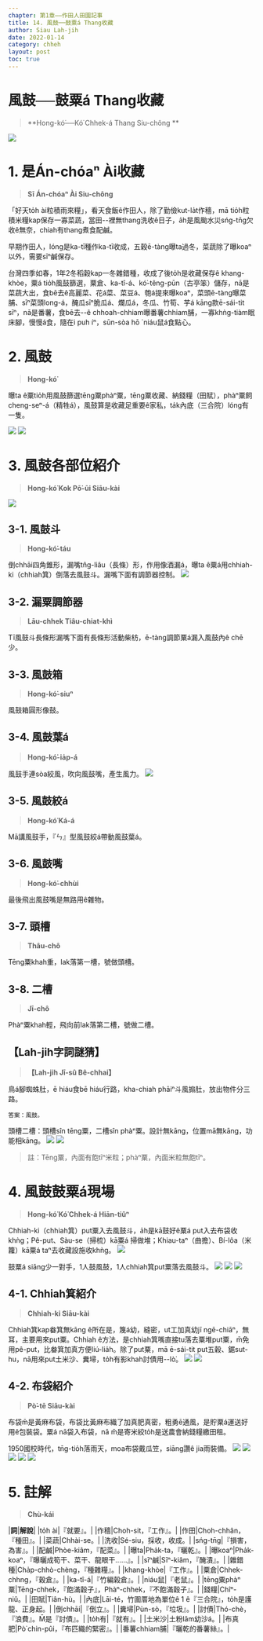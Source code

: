 ```yaml
---
chapter: 第1章——作田人田園記事
title: 14. 風鼓──鼓粟á Thang收藏
author: Siau Lah-jih
date: 2022-01-14
category: chheh
layout: post
toc: true
---
```


# 風鼓──鼓粟á Thang收藏
> **Hong-kó͘──Kó͘ Chhek-á Thang Siu-chông ** 

![](../too5/05/5-3-4.風鼓鼓粟.jpg)

# 1. 是Án-chóaⁿ Ài收藏
> **Sī Án-chóaⁿ Ài Siu-chông**

「好天to̍h ài粒積雨來糧」，看天食飯ê作田人，除了勤儉kut-la̍t作穡，mā tio̍h粒積米糧kap保存一寡菜蔬，當田--裡無thang洗收ê日子，a̍h是風颱水災sńg-tn̄g欠收ê無奈，chiah有thang煮食配鹹。

早期作田人，lóng是ka-tī種作ka-tī收成，五穀ē-tàng曝ta過冬，菜蔬除了曝koaⁿ以外，需要sīⁿ鹹保存。

台灣四季如春，1年2冬稻穀kap一冬雜錯種，收成了後to̍h是收藏保存ê khang-khòe，粟á tio̍h風鼓篩選，粟倉、ka-tî-á、kó͘-têng-pūn（古亭笨）儲存，nā是菜蔬大出，食bē去ê高麗菜、花á菜、菜豆á、匏á提來曝koaⁿ，菜頭ē-tàng曝菜脯、sīⁿ菜頭long-á，醃瓜sīⁿ脆瓜á、爛瓜á，冬瓜、竹筍、芋á kāng款ē-sái-tit sīⁿ，nā是番薯，食bē去--ê chhoah-chhiam曝番薯chhiam脯，一寡khǹg-tiàm眠床腳，慢慢á食，隨在i puh íⁿ，sūn-sòa hō ͘ niáu鼠á食點心。

# 2. 風鼓
> **Hong-kó͘**

曝ta ê粟tio̍h用風鼓篩選tēng粟phàⁿ粟，tēng粟收藏、納錢糧（田賦），phàⁿ粟飼cheng-seⁿ-á（精牲á），風鼓算是收藏足重要ê家私，ta̍k內底（三合院）lóng有一隻。

![](../too5/05/5-2-1.風鼓部位名.jpg)
![](../too5/05/5-2-3.風鼓構造.jpg)

# 3. 風鼓各部位紹介
> **Hong-kó͘ Kok Pō͘-ūi Siāu-kài**

![](../too5/05/5-2-2.風鼓結構.jpg)

## 3-1. 風鼓斗
> **Hong-kó͘-táu**

倒chhāi四角錐形，漏嘴tn̂g-liâu（長條）形，作用像酒漏á，曝ta ê粟á用chhiah-ki（chhiah箕）倒落去風鼓斗。漏嘴下面有調節器控制。
![](../too5/05/5-2-5.風鼓斗.jpg)

## 3-2. 漏粟調節器
> **Lāu-chhek Tiâu-chiat-khì**

Tī風鼓斗長條形漏嘴下面有長條形活動柴枋，ē-tàng調節粟á漏入風鼓內ê chē少。

## 3-3. 風鼓箱
> **Hong-kó͘-siuⁿ**

風鼓箱圓形像鼓。

## 3-4. 風鼓葉á
> **Hong-kó͘-ia̍p-á**

風鼓手連sòa絞風，吹向風鼓嘴，產生風力。
![](../too5/05/5-2-6.風鼓葉仔.jpg)

## 3-5. 風鼓絞á
> **Hong-kó͘ Ká-á**

Mā講風鼓手，『ㄣ』型風鼓絞á帶動風鼓葉á。

## 3-6. 風鼓嘴
> **Hong-kó͘-chhùi**

最後飛出風鼓嘴是無路用ê雜物。

## 3-7. 頭槽
> **Thâu-chô**

Tēng粟khah重，lak落第一槽，號做頭槽。

## 3-8. 二槽
> **Jī-chô**

Phàⁿ粟khah輕，飛向前lak落第二槽，號做二槽。

## 【Lah-jih字詞謎猜】
>**【Lah-jih Jī-sû Bê-chhai】**

鳥á腳蜘蛛肚，ē hiáu食bē hiáu行路，kha-chiah phāiⁿ斗風搧肚，放出物件分三路。

    答案：風鼓。

頭槽二槽：頭槽sîn tēng粟，二槽sîn phàⁿ粟。設計無kāng，位置mā無kāng，功能相kāng。
![](../too5/05/5-2-7.風鼓.jpg)
![](../too5/05/5-2-4.風鼓.jpg)

> 註：Tēng粟，內面有飽tīⁿ米粒；phàⁿ粟，內面米粒無飽tīⁿ。

# 4. 風鼓鼓粟á現場
> **Hong-kó͘ Kó͘ Chhek-á Hiān-tiûⁿ**

Chhiah-ki（chhiah箕）put粟入去風鼓斗，a̍h是kā鼓好ê粟á put入去布袋收khǹg；Pê-put、Sàu-se（掃梳）kā粟á 掃做堆；Khiau-taⁿ（曲擔）、Bí-lôa（米籮）kā粟á taⁿ去收藏設施收khǹg。
![](../too5/05/5-3-1.風鼓鼓粟現場.jpg)

鼓粟á siāng少一對手，1人鼓風鼓，1人chhiah箕put粟落去風鼓斗。
![](../too5/05/5-3-2.風鼓鼓粟.jpg)
![](../too5/05/5-3-3.風鼓鼓粟.jpg)
![](../too5/05/5-4-1.柫粟工具.jpg)

##  4-1. Chhiah箕紹介
> **Chhiah-ki Siāu-kài**

Chhiah箕kap畚箕無kāng ê所在是，篾á幼，縫密，ut工加真幼jī ngē-chiāⁿ，無耳，主要用來put粟。Chhiah ê方法，是chhiah箕嘴直接tu落去粟堆put粟，m̄免用pê-put，比畚箕加真方便liú-lia̍h。除了put粟，mā ē-sái-tit put五穀、鋸sut-hu，nā用來put土米沙、糞埽，to̍h有影khah討債用--lò͘。
![](../too5/05/5-4-2.鍤箕.jpg)
![](../too5/05/5-4-3.鍤箕.jpg)

## 4-2. 布袋紹介
> **Pò͘-tē Siāu-kài**

布袋m̄是黃麻布袋，布袋比黃麻布織了加真肥真密，粗勇ē通風，是貯粟á運送好用ê包裝袋。粟á nā袋入布袋，nā m̄是寄米絞to̍h是送農會納錢糧繳田租。

1950國校時代，tn̄g-tio̍h落雨天，moa布袋戴瓜笠，siāng讚ê jia雨裝備。
![](../too5/05/5-12-1.布袋.jpg)
![](../too5/05/5-12-2.布袋.jpg)
![](../too5/05/5-12-3.布袋.jpg)
![](../too5/05/5-12-4.布袋.jpg)
![](../too5/05/5-12-5.布袋.jpg)

# 5. 註解
> **Chù-kái**

|**詞**|**解說**|
|to̍h ài|『就要』。|
|作穡|Choh-sit，『工作』。|
|作田|Choh-chhân，『種田』。|
|菜蔬|Chhài-se。|
|洗收|Sé-siu，採收，收成。|
|sńg-tn̄g|『損害，為害』。|
|配鹹|Phòe-kiâm，『配菜』。|
|曝ta|Pha̍k-ta，『曬乾』。|
|曝koaⁿ|Pha̍k-koaⁿ，『曝曬成筍干、菜干、龍眼干……』。|
|sīⁿ鹹|Sīⁿ-kiâm，『醃漬』。|
|雜錯種|Cha̍p-chhò-chèng，『種雜糧』。|
|khang-khòe|『工作』。|
|粟倉|Chhek-chhng，『穀倉』。|
|ka-tî-á|『竹編榖倉』。|
|niáu鼠|『老鼠』。|
|tēng粟phàⁿ粟|Tēng-chhek，『飽滿穀子』，Phàⁿ-chhek，『不飽滿穀子』。|
|錢糧|Chîⁿ-niû。|
|田賦|Tiân-hù。|
|內底|Lāi-té，竹圍厝地為單位ê 1 ê『三合院』，to̍h是護龍、正身起。|
|倒chhāi|『倒立』。|
|糞埽|Pùn-sò，『垃圾』。|
|討債|Thó-chè，『浪費』。M̄是『討債』。|
|to̍h有|『就有』。|
|土米沙|土粉lām幼沙á。|
|布真肥|Pò͘ chin-pûi，『布匹織的緊密』。|
|番薯chhiam脯|『曬乾的番薯絲』。|
